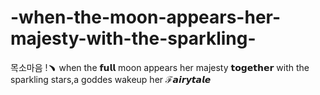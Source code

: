 # -when-the-moon-appears-her-majesty-with-the-sparkling-
목소마음 !﹅ when the 𝗳𝘂𝗹𝗹 moon appears her majesty 𝘁𝗼𝗴𝗲𝘁𝗵𝗲𝗿 with the sparkling stars,a goddes wakeup her ℱ𝙖𝙞𝙧𝙮𝙩𝙖𝙡𝙚
